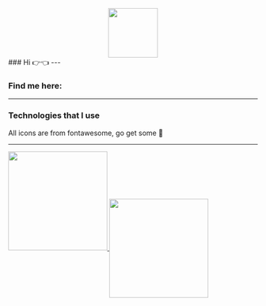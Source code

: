 <div id="header" align="center">
  <img src="https://media1.giphy.com/media/v1.Y2lkPTc5MGI3NjExa2J5eTFuY3g5aTc1dmJ5aHNzMGVobHo1OXo4Z2Vlc3U0bHQ4MGlubyZlcD12MV9pbnRlcm5hbF9naWZfYnlfaWQmY3Q9Zw/S9oNGC1E42VT2JRysv/giphy.gif" width="100"/>
</div>
  ### Hi 👉👈
---

### Find me here:


---
### Technologies that I use


All icons are from fontawesome, go get some 🙈

---
<a href="https://github.com/DenverCoder1/github-readme-streak-stats">
  <img height=200 src="https://streak-stats.demolab.com?user=kamilplhh&theme=synthwave&hide_border=true&card_width=480" />
</a>

<a href="https://github.com/anuraghazra/convoychat">
  <img height=200 align="center" src="https://github-readme-stats.vercel.app/api/top-langs?username=kamilplhh&layout=compact&langs_count=8&card_width=340&show_icons=true&theme=synthwave&hide_border=true" />
</a>

